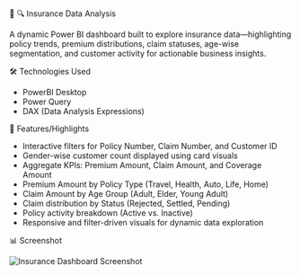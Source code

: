 🔬 🔍 Insurance Data Analysis

A dynamic Power BI dashboard built to explore insurance data—highlighting policy trends, premium distributions, claim statuses, age-wise segmentation, and customer activity for actionable business insights.

🛠️ Technologies Used

- PowerBI Desktop
- Power Query
- DAX (Data Analysis Expressions)

🔄 Features/Highlights

- Interactive filters for Policy Number, Claim Number, and Customer ID
- Gender-wise customer count displayed using card visuals
- Aggregate KPIs: Premium Amount, Claim Amount, and Coverage Amount
- Premium Amount by Policy Type (Travel, Health, Auto, Life, Home)
- Claim Amount by Age Group (Adult, Elder, Young Adult)
- Claim distribution by Status (Rejected, Settled, Pending)
- Policy activity breakdown (Active vs. Inactive)
- Responsive and filter-driven visuals for dynamic data exploration

📊 Screenshot

![Insurance Dashboard Screenshot]([https://your-image-host.com/image-name.png](https://github.com/Vinit2702/Insurance-Data-Analysis-PowerBI-/blob/main/Insurance%20data%20analysis.png))


